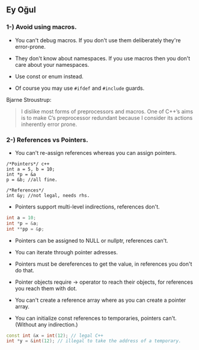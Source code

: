 

## Ey Oğul

### 1-) Avoid using macros.

  - You can't debug macros. If you don't use them deliberately they're error-prone.
  
  - They don't know about namespaces. If you use macros then you don't care about your namespaces.
  
  - Use const or enum instead. 
  - Of course you may use ```#ifdef``` and ```#include``` guards.

  
  Bjarne Stroustrup:
  
  
> I dislike most forms of preprocessors and macros. One of C++’s aims is to make C’s preprocessor redundant because I consider its actions inherently error prone.


### 2-) References vs Pointers.

- You can't re-assign references whereas you can assign pointers.

```
/*Pointers*/ c++
int a = 5, b = 10;
int *p = &a 
p = &b; //all fine.

/*References*/
int &y; //not legal, needs rhs.
```

- Pointers support multi-level indirections, references don't.

``` c++
int a = 10;
int *p = &a;
int **pp = &p;
```

- Pointers can be assigned to NULL or nullptr, references can't.

- You can iterate through pointer adresses.
- Pointers must be dereferences to get the value, in references you don't do that.
- Pointer objects require -> operator to reach their objects, for references you reach them with dot.
- You can't create a reference array where as you can create a pointer array.
- You can initialize const references to temporaries, pointers can't. (Without any indirection.)
 ``` c++
const int &x = int(12); // legal C++
int *y = &int(12); // illegal to take the address of a temporary.
```
 
